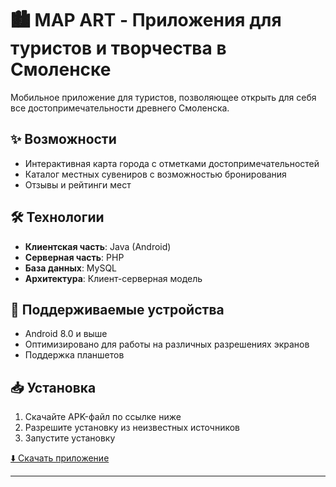 # 🏙️ MAP ART - Приложения для туристов и творчества в Смоленске

Мобильное приложение для туристов, позволяющее открыть для себя все достопримечательности древнего Смоленска.

## ✨ Возможности

- Интерактивная карта города с отметками достопримечательностей
- Каталог местных сувениров с возможностью бронирования
- Отзывы и рейтинги мест

## 🛠 Технологии

- **Клиентская часть**: Java (Android)
- **Серверная часть**: PHP
- **База данных**: MySQL
- **Архитектура**: Клиент-серверная модель

## 📱 Поддерживаемые устройства

- Android 8.0 и выше
- Оптимизировано для работы на различных разрешениях экранов
- Поддержка планшетов

## 📥 Установка

1. Скачайте APK-файл по ссылке ниже
2. Разрешите установку из неизвестных источников
3. Запустите установку

[⬇️ Скачать приложение](mintgames.ru/mapArt/app-release.apk)

---
